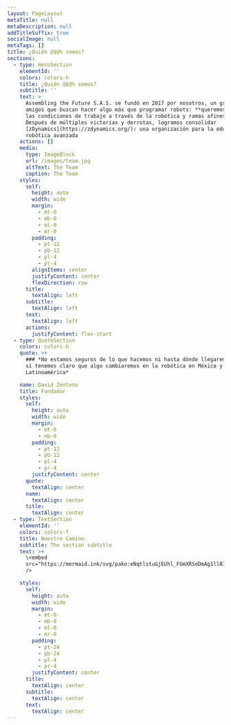 ```yaml
---
layout: PageLayout
metaTitle: null
metaDescription: null
addTitleSuffix: true
socialImage: null
metaTags: []
title: ¿Quién @$@% somos?
sections:
  - type: HeroSection
    elementId: ''
    colors: colors-h
    title: ¿Quién @$@% somos?
    subtitle: ''
    text: >
      Assembling the Future S.A.S. se fundó en 2017 por nosotros, un grupo de
      amigos que buscan hacer algo más que programar robots: **queremos mejorar
      las condiciones de trabajo a través de la robótica y ramas afines**.
      Después de múltiples victorias y derrotas, logramos consolidar
      [zDynamics](https://zdynamics.org/): una organización para la educación en
      robótica avanzada
    actions: []
    media:
      type: ImageBlock
      url: /images/team.jpg
      altText: The Team
      caption: The Team
    styles:
      self:
        height: auto
        width: wide
        margin:
          - mt-0
          - mb-0
          - ml-0
          - mr-0
        padding:
          - pt-12
          - pb-12
          - pl-4
          - pr-4
        alignItems: center
        justifyContent: center
        flexDirection: row
      title:
        textAlign: left
      subtitle:
        textAlign: left
      text:
        textAlign: left
      actions:
        justifyContent: flex-start
  - type: QuoteSection
    colors: colors-h
    quote: >+
      ### *No estamos seguros de lo que hacemos ni hasta dónde llegaremos, pero
      sí tenemos claro que algo cambiaremos en la robótica en México y
      Latinoamérica*

    name: David Zenteno
    title: Fundador
    styles:
      self:
        height: auto
        width: wide
        margin:
          - mt-0
          - mb-0
        padding:
          - pt-12
          - pb-12
          - pl-4
          - pr-4
        justifyContent: center
      quote:
        textAlign: center
      name:
        textAlign: center
      title:
        textAlign: center
  - type: TextSection
    elementId: ''
    colors: colors-f
    title: Nuestro Camino
    subtitle: The section subtitle
    text: >+
      \<embed
      src="https://mermaid.ink/svg/pako:eNqtlstuGjEUhl_FGmXRSoDmAg1ll0IiZZE0Cu0iEhszPhCrMzb1JVIS5WGyzKKrPAIv1uOZgRnocG28CJ6M4fPv859z_OzFkoHX86ZUGDMSBIfhJgFC8gdGDVxIlVJDyGDQvLpq3uHI32mIDZeCnOHHA2eUgc5fuNFXQGM-fxeEATnTGtJxwsWUmHsgF9ZYBWTYOmsNW2TL6BEmBTQINZOgQYJ20w-boR-cNkjks5J1o-RU0bTk3cqxNJr0ZULHUlHcntRkx-iRWHGTsUL8OzGgFtxOM8i43Yo8DgolIOv7DBSScZ87Ef8QU56ANpnEEtIoKeXsXBs6TiDmKQdhpAM_DR4FTXmsSSxTSeC35TP8YDbOBO_g-d2mHzje11reADRVSiZJhupLYfDBTYdcG0ipJgMu5q-I33Kyi_A9MTxFP2r67RxIUKl_ms0rQbRokLiM4XHMFY15EB19k7CngpLgOr8VkG9g6D6BW-gKqxASoMTuuizFU1C44cD3CW7MMo6phl7hQjvDSX2gUTBqfgchob9H4DAR5u8Gj7XhnhKKvhWQzl_dvwhNloe8WWFURg6JBMOWSQz9zZE7ElobuqhW5Epxubb4JSVJnwr8cRDkTtofdgyHpV_hyJVTXfNKVlVcvu3vlOpJtvPYdYuTDPAkIzcPaswSfZBZoiCvKpmsGk7ngzhBUFikmmpLypePohT5lVE2helq_mYkw9--tun8TWXFInZdapabNCvUuO5STEFgFZ\_\_oTWRqqBc1AJ_PVJrnj-WWmv69hZ5m3qdg908mnspdtuwKi7aQ9xxzIOlVRMsPKCLPrFOnlqZ08Osl-ZuDBewxVXl0y18vhQPoLSTUm7kxCXCz-EArYkvDXeRxD6LHX5iBd5spAK9b6Yrvu2ucgt8yXcHaLiwtHAGQqTeT3N-V1F82YByas1N5SQopM2oosd38moHKjv5JszxfaeGs1KTT7qdCufobNhUVerl_EdNqQWNhNfwsDamlDO8fD877sjDq3EKI6-HU0bVr5E3Ei-4zs7cJfycYcFUXm9CEw0Nj1ojh48i9npGWVgsGnDqjqNY9fIX_FQ-KA"
      />

    styles:
      self:
        height: auto
        width: wide
        margin:
          - mt-0
          - mb-0
          - ml-0
          - mr-0
        padding:
          - pt-24
          - pb-24
          - pl-4
          - pr-4
        justifyContent: center
      title:
        textAlign: center
      subtitle:
        textAlign: center
      text:
        textAlign: center
---
```

